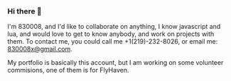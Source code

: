 ### Hi there 👋
I'm 830008, and I'd like to collaborate on anything, I know javascript and lua, and would love to get to know anybody, and work on projects with them.
To contact me, you could call me +1(219)-232-8026, or email me: 830008x@gmail.com.

My portfolio is basically this account, but I am working on some volunteer commisions, one of them is for FlyHaven.
